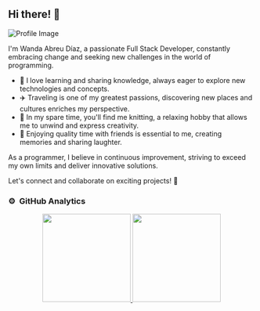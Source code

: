 ## Hi there! 👋
![Profile Image](https://i.pinimg.com/originals/c6/97/3a/c6973a6c1ef3378c8d87d752899a7e17.png)

I'm Wanda Abreu Díaz, a passionate Full Stack Developer, constantly embracing change and seeking new challenges in the world of programming.


- 🌱 I love learning and sharing knowledge, always eager to explore new technologies and concepts.
- ✈️ Traveling is one of my greatest passions, discovering new places and cultures enriches my perspective.
- 🧶 In my spare time, you'll find me knitting, a relaxing hobby that allows me to unwind and express creativity.
- 🎉 Enjoying quality time with friends is essential to me, creating memories and sharing laughter.

As a programmer, I believe in continuous improvement, striving to exceed my own limits and deliver innovative solutions.

Let's connect and collaborate on exciting projects! 🚀
</div>
                                                                                      


### ⚙️ &nbsp;GitHub Analytics

<p align="center">
<a href="https://github.com/ArisGuimera">
  <img height="180em" src="https://github-readme-stats-eight-theta.vercel.app/api?username=ArisGuimera&show_icons=true&theme=algolia&include_all_commits=true&count_private=true"/>
  <img height="180em" src="https://github-readme-stats-eight-theta.vercel.app/api/top-langs/?username=ArisGuimera&layout=compact&langs_count=8&theme=algolia"/>
</a>
</p>

<!---
Wannda-Abreu/Wannda-Abreu is a ✨ special ✨ repository because its `README.md` (this file) appears on your GitHub profile.
You can click the Preview link to take a look at your changes.
--->
